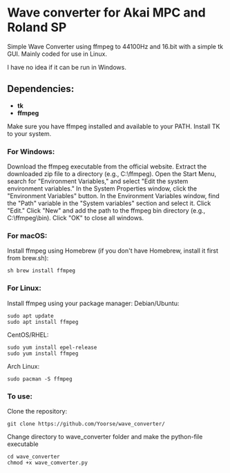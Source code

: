 # Wave converter for Akai MPC and Roland SP
Simple Wave Converter using ffmpeg to 44100Hz and 16.bit with a simple tk GUI.
Mainly coded for use in Linux. 

I have no idea if it can be run in Windows.

## Dependencies:

- __tk__
- __ffmpeg__

Make sure you have ffmpeg installed and available to your PATH.
Install TK to your system.


### For Windows:
Download the ffmpeg executable from the official website.
Extract the downloaded zip file to a directory (e.g., C:\ffmpeg).
Open the Start Menu, search for "Environment Variables," and select "Edit the system environment variables."
In the System Properties window, click the "Environment Variables" button.
In the Environment Variables window, find the "Path" variable in the "System variables" section and select it. Click "Edit."
Click "New" and add the path to the ffmpeg bin directory (e.g., C:\ffmpeg\bin).
Click "OK" to close all windows.

### For macOS:
Install ffmpeg using Homebrew (if you don't have Homebrew, install it first from brew.sh):
```
sh brew install ffmpeg
```

### For Linux:
Install ffmpeg using your package manager:
Debian/Ubuntu:
```
sudo apt update
sudo apt install ffmpeg
```

CentOS/RHEL:
```
sudo yum install epel-release
sudo yum install ffmpeg
```

Arch Linux:
```
sudo pacman -S ffmpeg
```
### To use:
Clone the repository:

```
git clone https://github.com/Yoorse/wave_converter/
```

Change directory to wave_converter folder and make the python-file executable
```
cd wave_converter
chmod +x wave_comverter.py 
```

